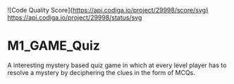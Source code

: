 ![Code Quality Score]{https://api.codiga.io/project/29998/score/svg}
https://api.codiga.io/project/29998/status/svg
# M1_GAME_Quiz
A interesting mystery based quiz game in which at every level player has to resolve a mystery by deciphering the clues in the form of MCQs.

